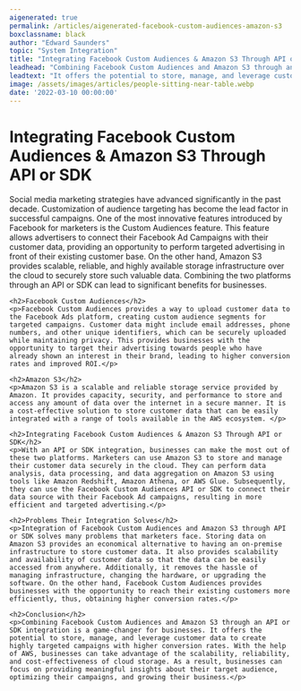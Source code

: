 ```yaml
---
aigenerated: true
permalink: /articles/aigenerated-facebook-custom-audiences-amazon-s3
boxclassname: black
author: "Edward Saunders"
topic: "System Integration"
title: "Integrating Facebook Custom Audiences & Amazon S3 Through API or SDK"
leadhead: "Combining Facebook Custom Audiences and Amazon S3 through an API or SDK integration is a game-changer for businesses"
leadtext: "It offers the potential to store, manage, and leverage customer data to create highly targeted campaigns with higher conversion rates. With the help of AWS, businesses can take advantage of the scalability, reliability, and cost-effectiveness of cloud storage. As a result, businesses can focus on providing meaningful insights about their target audience, optimizing their campaigns, and growing their business."
image: /assets/images/articles/people-sitting-near-table.webp
date: '2022-03-10 00:00:00'
---
```

<div class="arttext">	<h1>Integrating Facebook Custom Audiences & Amazon S3 Through API or SDK</h1>
	<p>Social media marketing strategies have advanced significantly in the past decade. Customization of audience targeting has become the lead factor in successful campaigns. One of the most innovative features introduced by Facebook for marketers is the Custom Audiences feature. This feature allows advertisers to connect their Facebook Ad Campaigns with their customer data, providing an opportunity to perform targeted advertising in front of their existing customer base. On the other hand, Amazon S3 provides scalable, reliable, and highly available storage infrastructure over the cloud to securely store such valuable data. Combining the two platforms through an API or SDK can lead to significant benefits for businesses.<p>

	<h2>Facebook Custom Audiences</h2>
	<p>Facebook Custom Audiences provides a way to upload customer data to the Facebook Ads platform, creating custom audience segments for targeted campaigns. Customer data might include email addresses, phone numbers, and other unique identifiers, which can be securely uploaded while maintaining privacy. This provides businesses with the opportunity to target their advertising towards people who have already shown an interest in their brand, leading to higher conversion rates and improved ROI.</p>

	<h2>Amazon S3</h2>
	<p>Amazon S3 is a scalable and reliable storage service provided by Amazon. It provides capacity, security, and performance to store and access any amount of data over the internet in a secure manner. It is a cost-effective solution to store customer data that can be easily integrated with a range of tools available in the AWS ecosystem. </p>

	<h2>Integrating Facebook Custom Audiences & Amazon S3 Through API or SDK</h2>
	<p>With an API or SDK integration, businesses can make the most out of these two platforms. Marketers can use Amazon S3 to store and manage their customer data securely in the cloud. They can perform data analysis, data processing, and data aggregation on Amazon S3 using tools like Amazon Redshift, Amazon Athena, or AWS Glue. Subsequently, they can use the Facebook Custom Audiences API or SDK to connect their data source with their Facebook Ad campaigns, resulting in more efficient and targeted advertising.</p>

	<h2>Problems Their Integration Solves</h2>
	<p>Integration of Facebook Custom Audiences and Amazon S3 through API or SDK solves many problems that marketers face. Storing data on Amazon S3 provides an economical alternative to having an on-premise infrastructure to store customer data. It also provides scalability and availability of customer data so that the data can be easily accessed from anywhere. Additionally, it removes the hassle of managing infrastructure, changing the hardware, or upgrading the software. On the other hand, Facebook Custom Audiences provides businesses with the opportunity to reach their existing customers more efficiently, thus, obtaining higher conversion rates.</p>

	<h2>Conclusion</h2>
	<p>Combining Facebook Custom Audiences and Amazon S3 through an API or SDK integration is a game-changer for businesses. It offers the potential to store, manage, and leverage customer data to create highly targeted campaigns with higher conversion rates. With the help of AWS, businesses can take advantage of the scalability, reliability, and cost-effectiveness of cloud storage. As a result, businesses can focus on providing meaningful insights about their target audience, optimizing their campaigns, and growing their business.</p>

</div>